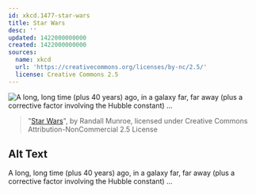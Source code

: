 ```yaml
---
id: xkcd.1477-star-wars
title: Star Wars
desc: ''
updated: 1422000000000
created: 1422000000000
sources:
  name: xkcd
  url: 'https://creativecommons.org/licenses/by-nc/2.5/'
  license: Creative Commons 2.5
---
```

![A long, long time (plus 40 years) ago, in a galaxy far, far away (plus a corrective factor involving the Hubble constant) ...](https://imgs.xkcd.com/comics/star_wars.png)
> "[Star Wars](https://xkcd.com/1477/)", by Randall Munroe, licensed under Creative Commons Attribution-NonCommercial 2.5 License

## Alt Text
A long, long time (plus 40 years) ago, in a galaxy far, far away (plus a corrective factor involving the Hubble constant) ...
